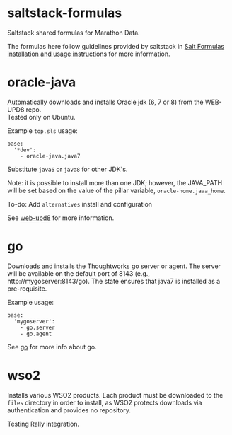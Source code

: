saltstack-formulas
==================

Saltstack shared formulas for Marathon Data.  

The formulas here follow guidelines provided by saltstack in [Salt Formulas installation and usage instructions](http://docs.saltstack.com/en/latest/topics/development/conventions/formulas.html) for more information.

# oracle-java

Automatically downloads and installs Oracle jdk (6, 7 or 8) from the WEB-UPD8 repo.  
Tested only on Ubuntu.

Example `top.sls` usage:

    base:
      '*dev':
        - oracle-java.java7

Substitute `java6` or `java8` for other JDK's.

Note: it is possible to install more than one JDK; however, the JAVA_PATH will
be set based on the value of the pillar variable, `oracle-home.java_home`.  

To-do: Add `alternatives` install and configuration

See [web-upd8](http://www.webupd8.org/2012/01/install-oracle-java-jdk-7-in-ubuntu-via.html) for more information.

# go

Downloads and installs the Thoughtworks go server or agent.  The server will be available on the default port of 8143 (e.g., http://mygoserver:8143/go).  The state ensures that java7 is installed as a pre-requisite.

Example usage:

    base:
      'mygoserver':
        - go.server
        - go.agent

See [go](http://www.go.cd/) for more info about go.

# wso2

Installs various WSO2 products.  Each product must be downloaded to
the `files` directory in order to install, as WSO2 protects downloads via
authentication and provides no repository.

Testing Rally integration.
